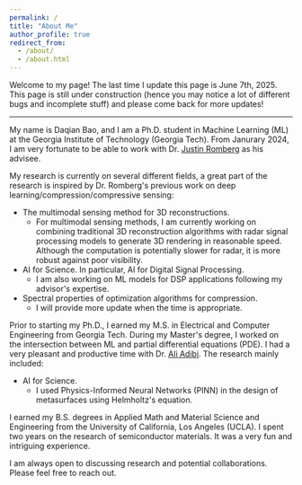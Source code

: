 ```yaml
---
permalink: /
title: "About Me"
author_profile: true
redirect_from: 
  - /about/
  - /about.html
---
```



Welcome to my page! The last time I update this page is June 7th, 2025. This page is still under construction (hence you may notice a lot of different bugs and incomplete stuff) and please come back for more updates!


--- 
My name is Daqian Bao, and I am a Ph.D. student in Machine Learning (ML) at the Georgia Institute of Technology (Georgia Tech). From Janurary 2024, I am very fortunate to be able to work with Dr. [Justin Romberg](https://jrom.ece.gatech.edu/) as his advisee.

My research is currently on several different fields, a great part of the research is inspired by Dr. Romberg's previous work on deep learning/compression/compressive sensing:
- The multimodal sensing method for 3D reconstructions.
  - For multimodal sensing methods, I am currently working on combining traditional 3D reconstruction algorithms with radar signal processing models to generate 3D rendering in reasonable speed. Although the computation is potentially slower for radar, it is more robust against poor visibility. 
- AI for Science. In particular, AI for Digital Signal Processing.
  - I am also working on ML models for DSP applications following my advisor's expertise.
- Spectral properties of optimization algorithms for compression.
  - I will provide more update when the time is appropriate.

Prior to starting my Ph.D., I earned my M.S. in Electrical and Computer Engineering from Georgia Tech. During my Master's degree, I worked on the intersection between ML and partial differential equations (PDE). I had a very pleasant and productive time with Dr. [Ali Adibi](https://ece.gatech.edu/directory/ali-adibi). The research mainly included:
- AI for Science.
  - I used Physics-Informed Neural Networks (PINN) in the design of metasurfaces using Helmholtz's equation.

I earned my B.S. degrees in Applied Math and Material Science and Engineering from the University of California, Los Angeles (UCLA). I spent two years on the research of semiconductor materials. It was a very fun and intriguing experience.

I am always open to discussing research and potential collaborations. Please feel free to reach out.
